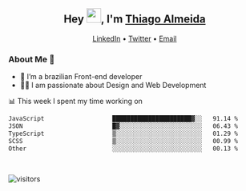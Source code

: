 

<h2 align="center">Hey <img src="https://github.com/TheDudeThatCode/TheDudeThatCode/blob/master/Assets/Hi.gif" width="29">, I'm <a href="https://www.linkedin.com/in/thiago-almeida-69785569/">Thiago Almeida</a></h2>
<p align="center">
  <a href="https://www.linkedin.com/in/thiago-almeida-69785569/">LinkedIn</a> •
  <a href="https://twitter.com/thiagoloal">Twitter</a> •
  <a href="mailto:thiagoloal@gmail.com">Email</a>
</p>

### About Me 🚀
- 🌱  I’m a brazilian Front-end developer</br>
- 👨‍💻  I am passionate about Design and Web Development</br>

<!-- ![Thiago Almeida github stats](https://github-readme-stats.vercel.app/api?username=thiagoloal&show_icons=true&hide_border=true)&nbsp;&nbsp; -->

📊 This week I spent my time working on
<!--START_SECTION:waka-->

```txt
JavaScript                   ██████████████████████▓░░   91.14 %
JSON                         █▓░░░░░░░░░░░░░░░░░░░░░░░   06.43 %
TypeScript                   ▒░░░░░░░░░░░░░░░░░░░░░░░░   01.29 %
SCSS                         ▒░░░░░░░░░░░░░░░░░░░░░░░░   00.99 %
Other                        ░░░░░░░░░░░░░░░░░░░░░░░░░   00.13 %
```

<!--END_SECTION:waka-->

<br />

![visitors](https://visitor-badge.laobi.icu/badge?page_id=thiagoloal.thiagoloal)
